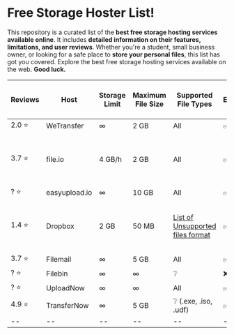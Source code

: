 # Free Storage Hoster List!

This repository is a curated list of the **best free storage hosting services available online**. It includes **detailed information on their features, limitations, and user reviews**. Whether you're a student, small business owner, or looking for a safe place to **store your personal files**, this list has got you covered. Explore the best free storage hosting services available on the web. **__Good luck.__**


| Reviews | Host         | Storage Limit | Maximum File Size | Supported File Types                                                                                      | Encryption | Upload and Download Speeds           | Availability and Uptime | Watermarks |
|---------|--------------|---------------|--------------------|-------------------------------------------------------------------------------------------------------------|--------------|----------------------------------------|--------------------------|------------|
| 2.0 :star:      | WeTransfer   | ∞             | 2 GB               | All                                                                                                         | ✅           | ❔                                      | 100%                     | ❌         |
| 3.7 :star:      | file.io     | 4 GB/h        | 2 GB               | All                                                                                                         | ✅           | 📤 150 Mbps / 📥 20 Mbps to 40 Mbps | ❔                       | ❌         |
| ? :star:         | easyupload.io| ∞             | 10 GB              | All                                                                                                         | ✅           | ❔                                      | ❔                       | ❌         |
| 1.4 :star:      | Dropbox     | 2 GB          | 50 MB              | [List of Unsupported files format](https://justpaste.it/d714l) | ✅           | 📤 150 Mbps / 📥 20 Mbps to 40 Mbps | 99.9%                    | ❌         |
| 3.7 :star:      | Filemail    | ∞             | 5 GB               | All                                                                                                         | ✅           | ❔                                      | 99.9%                    | ❌         |
|? :star:|Filebin|∞|∞|❔|❌|❔|❔|❌|
|? :star:|UploadNow|∞|∞|All|✅|∞|❔|❌|
|4.9 :star:|TransferNow|∞|5 GB|❔ (.exe, .iso, .udf)|✅|❔|❔|❌|
|--|--|--|--|--|--|--|--|--|
